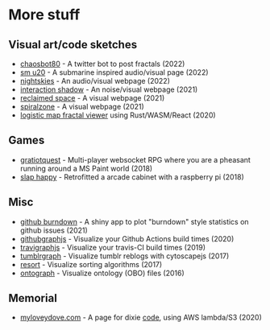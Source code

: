 # More stuff

## Visual art/code sketches

- [chaosbot80](https://github.com/cmdcolin/twitter_fractal_bot) - A twitter bot
  to post fractals (2022)
- [sm u20](https://cmdcolin.github.io/sm_u20) - A submarine inspired
  audio/visual page (2022)
- [nightskies](https://cmdcolin.github.io/nightskies/) - An audio/visual webpage
  (2022)
- [interaction shadow](https://cmdcolin.github.io/interaction_shadow/) - An
  noise/visual webpage (2021)
- [reclaimed space](https://cmdcolin.github.io/reclaimedspace/) - A visual
  webpage (2021)
- [spiralzone](https://cmdcolin.github.io/spiralzone/) - A visual webpage (2021)
- [logistic map fractal viewer](https://cmdcolin.github.io/logistic_chaos_map/)
  using Rust/WASM/React (2020)

## Games

- [gratiotquest](https://github.com/vastholdings/gratiotquest) - Multi-player
  websocket RPG where you are a pheasant running around a MS Paint world (2018)
- [slap happy](https://github.com/cmdcolin/slaphappy) - Retrofitted a arcade
  cabinet with a raspberry pi (2018)

## Misc

- [github burndown](https://colindiesh.shinyapps.io/github_burndown/) - A shiny
  app to plot "burndown" style statistics on github issues (2021)
- [githubgraphjs](https://cmdcolin.github.io/githubgraphjs) - Visualize your
  Github Actions build times (2020)
- [travigraphjs](https://cmdcolin.github.io/travigraphjs) - Visualize your
  travis-CI build times (2019)
- [tumblrgraph](http://cmdcolin.github.io/tumblrgraph2/) - Visualize tumblr
  reblogs with cytoscapejs (2017)
- [resort](https://cmdcolin.github.io/resort/qs.html) - Visualize sorting
  algorithms (2017)
- [ontograph](https://elsiklab.github.io/ontograph/) - Visualize ontology (OBO)
  files (2016)

## Memorial

- [myloveydove.com](https://myloveydove.com) - A page for dixie
  [code](https://github.com/cmdcolin/aws_serverless_photo_gallery), using AWS
  lambda/S3 (2020)
